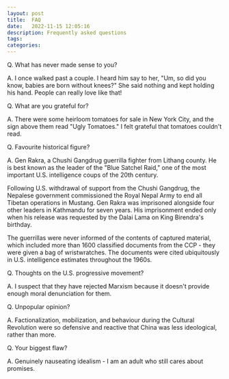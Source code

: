 ```yaml
---
layout: post
title:  FAQ
date:   2022-11-15 12:05:16
description: Frequently asked questions
tags: 
categories: 
---
```



Q. What has never made sense to you?

A. I once walked past a couple. I heard him say to her, "Um, so did you know, babies are born without knees?" She said nothing and kept holding his hand. People can really love like that! 


Q. What are you grateful for?

A. There were some heirloom tomatoes for sale in New York City, and the sign above them read "Ugly Tomatoes." I felt grateful that tomatoes couldn't read.


Q. Favourite historical figure?

A. Gen Rakra, a Chushi Gangdrug guerrilla fighter from Lithang county. He is best known as the leader of the "Blue Satchel Raid," one of the most important U.S. intelligence coups of the 20th century. 

Following U.S. withdrawal of support from the Chushi Gangdrug, the Nepalese government commissioned the Royal Nepal Army to end all Tibetan operations in Mustang. Gen Rakra was imprisoned alongside four other leaders in Kathmandu for seven years. His imprisonment ended only when his release was requested by the Dalai Lama on King Birendra's birthday. 

The guerrillas were never informed of the contents of captured material, which included more than 1600 classified documents from the CCP - they were given a bag of wristwratches. The documents were cited ubiquitously in U.S. intelligence estimates throughout the 1960s.


Q. Thoughts on the U.S. progressive movement?

A. I suspect that they have rejected Marxism because it doesn't provide enough moral denunciation for them. 


Q. Unpopular opinion?

A. Factionalization, mobilization, and behaviour during the Cultural Revolution were so defensive and reactive that China was less ideological, rather than more. 


Q. Your biggest flaw?

A. Genuinely nauseating idealism - I am an adult who still cares about promises. 